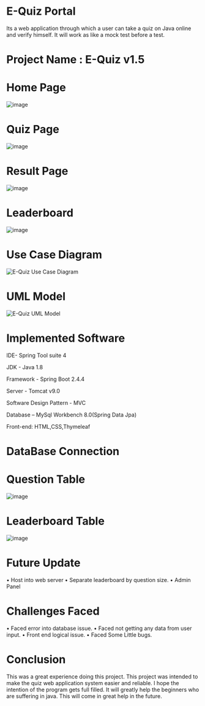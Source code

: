 # E-Quiz Portal


Its a web application through which a  user can take a quiz on Java online and verify himself. It will work as like a mock test before a test.

# Project Name :  E-Quiz v1.5

# Home Page 

![image](https://user-images.githubusercontent.com/60839928/145071555-9330bbdc-8f9f-44a7-a79c-7520ecd413a5.png)


# Quiz Page 

![image](https://user-images.githubusercontent.com/60839928/145071913-4f292846-1034-485b-a367-9ee5f45873ed.png)


# Result Page

![image](https://user-images.githubusercontent.com/60839928/145072004-7c8a117a-85f3-4164-aeaf-d9d30cf53755.png)

# Leaderboard

![image](https://user-images.githubusercontent.com/60839928/145072236-ba5def98-1872-4069-a7dc-a656448be8e9.png)

# Use Case Diagram 

![E-Quiz Use Case Diagram ](https://user-images.githubusercontent.com/63856744/114263563-15bc2600-9a08-11eb-95c1-df844ee7bfe7.png)

# UML Model 

![E-Quiz UML Model](https://user-images.githubusercontent.com/63856744/114263590-4f8d2c80-9a08-11eb-80da-3899ee29ced3.png)

# Implemented Software 
IDE- Spring Tool suite 4 

JDK - Java 1.8

Framework - Spring Boot 2.4.4 

Server - Tomcat v9.0

Software Design Pattern - MVC 

Database – MySql Workbench 8.0(Spring Data Jpa)

Front-end: HTML,CSS,Thymeleaf

# DataBase Connection 
# Question Table 

![image](https://user-images.githubusercontent.com/60839928/126137517-2fc11d78-59fd-4ca8-9417-c47e991f52df.png)

# Leaderboard Table

![image](https://user-images.githubusercontent.com/60839928/126137985-8ade869d-51f1-47af-bfe1-b98fd082ff7b.png)

# Future Update 
•	Host into web server
•	Separate leaderboard by question size.
•	Admin Panel

# Challenges Faced 
•	Faced error into database issue.
•	Faced not getting any data from user input.
•	Front end logical issue.
•	Faced Some Little bugs.

# Conclusion 
This was a great experience doing this project. This project was intended to make the quiz web application system easier and reliable. I hope the intention of the program gets full filled. It will greatly help the beginners who are suffering in java. This will come in great help in the future.
